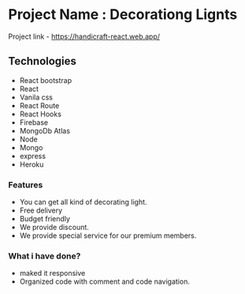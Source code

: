 # Project Name : Decorationg Lignts

Project link - https://handicraft-react.web.app/

## Technologies

- React bootstrap
- React
- Vanila css
- React Route
- React Hooks
- Firebase
- MongoDb Atlas
- Node
- Mongo
- express
- Heroku

### Features

- You can get all kind of decorating light.
- Free delivery
- Budget friendly
- We provide discount.
- We provide special service for our premium members.

### What i have done?

- maked it responsive
- Organized code with comment and code navigation.
